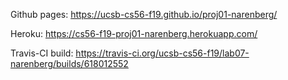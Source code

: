 Github pages: https://ucsb-cs56-f19.github.io/proj01-narenberg/

Heroku: https://cs56-f19-proj01-narenberg.herokuapp.com/

Travis-CI build: https://travis-ci.org/ucsb-cs56-f19/lab07-narenberg/builds/618012552

